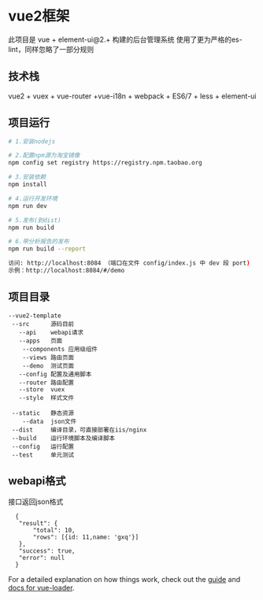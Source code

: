 # vue2框架

此项目是 vue + element-ui@2.+ 构建的后台管理系统
使用了更为严格的es-lint，同样忽略了一部分规则

## 技术栈

vue2 + vuex + vue-router +vue-i18n + webpack + ES6/7 + less + element-ui


## 项目运行


``` bash
# 1.安装nodejs

# 2.配置npm源为淘宝镜像
npm config set registry https://registry.npm.taobao.org

# 3.安装依赖
npm install

# 4.运行开发环境
npm run dev

# 5.发布(到dist)
npm run build

# 6.带分析报告的发布
npm run build --report

访问: http://localhost:8084 （端口在文件 config/index.js 中 dev 段 port)
示例：http://localhost:8084/#/demo

```

## 项目目录

```
--vue2-template
 --src      源码目前
   --api    webapi请求
   --apps   页面
    --components 应用级组件
    --views 路由页面
    --demo  测试页面
   --config 配置及通用脚本
   --router 路由配置
   --store  vuex
   --style  样式文件
   
 --static   静态资源
    --data  json文件
 --dist     编译目录，可直接部署在iis/nginx
 --build    运行环境脚本及编译脚本
 --config   运行配置
 --test     单元测试
 ```
 
 ## webapi格式
 接口返回json格式
 ```
   {
    "result": {
        "total": 10,
        "rows": [{id: 11,name: 'gxq'}]
    },
    "success": true,
    "error": null
   }
 ```
 
For a detailed explanation on how things work, check out the [guide](http://vuejs-templates.github.io/webpack/) and [docs for vue-loader](http://vuejs.github.io/vue-loader).
